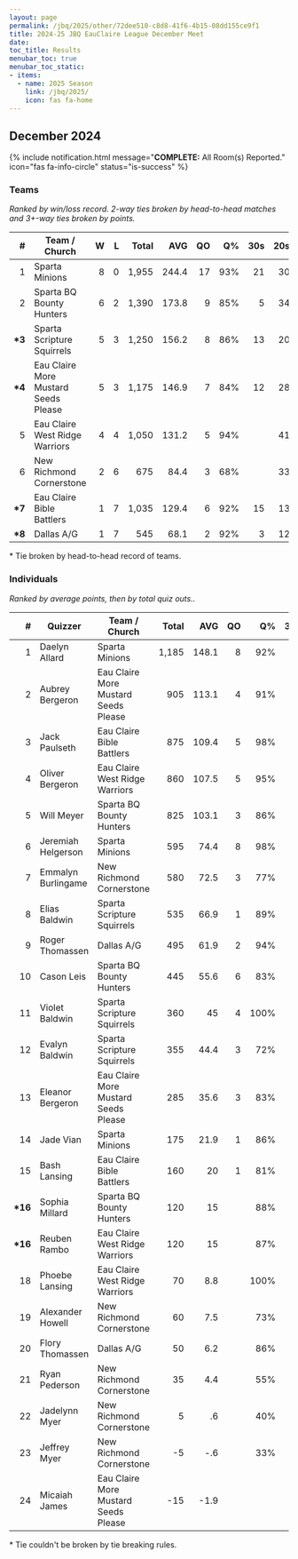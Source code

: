 ```yaml
---
layout: page
permalink: /jbq/2025/other/72dee510-c8d8-41f6-4b15-08dd155ce9f1
title: 2024-25 JBQ EauClaire League December Meet
date: 
toc_title: Results
menubar_toc: true
menubar_toc_static:
- items:
  - name: 2025 Season
    link: /jbq/2025/
    icon: fas fa-home
---
```



## December 2024

{% include notification.html
   message="<b>COMPLETE:</b> All Room(s) Reported."
   icon="fas fa-info-circle"
   status="is-success" %}


### Teams

*Ranked by win/loss record. 2-way ties broken by head-to-head matches and 3+-way ties broken by points.*

| # | Team / Church | W | L | Total | AVG | QO | Q% | 30s | 20s | 10s |
|--:|---|--:|--:|--:|--:|--:|--:|--:|--:|--:|
| 1 | Sparta Minions | 8 | 0 | 1,955 | 244.4 | 17 | 93% | 21 | 30 | 63 |
| 2 | Sparta BQ Bounty Hunters | 6 | 2 | 1,390 | 173.8 | 9 | 85% | 5 | 34 | 61 |
| **\*3** | Sparta Scripture Squirrels | 5 | 3 | 1,250 | 156.2 | 8 | 86% | 13 | 20 | 51 |
| **\*4** | Eau Claire More Mustard Seeds Please | 5 | 3 | 1,175 | 146.9 | 7 | 84% | 12 | 28 | 29 |
| 5 | Eau Claire West Ridge Warriors | 4 | 4 | 1,050 | 131.2 | 5 | 94% |  | 41 | 21 |
| 6 | New Richmond Cornerstone | 2 | 6 | 675 | 84.4 | 3 | 68% |  | 33 | 17 |
| **\*7** | Eau Claire Bible Battlers | 1 | 7 | 1,035 | 129.4 | 6 | 92% | 15 | 13 | 31 |
| **\*8** | Dallas A/G | 1 | 7 | 545 | 68.1 | 2 | 92% | 3 | 12 | 22 |

\* Tie broken by head-to-head record of teams.

### Individuals

*Ranked by average points, then by total quiz outs..*

| # | Quizzer | Team / Church | Total | AVG | QO | Q% | 30s | 20s | 10s |
|--:|---|---|--:|--:|--:|--:|--:|--:|--:|
| 1 | Daelyn Allard | Sparta Minions | 1,185 | 148.1 | 8 | 92% | 19 | 29 |  |
| 2 | Aubrey Bergeron | Eau Claire More Mustard Seeds Please | 905 | 113.1 | 4 | 91% | 12 | 28 |  |
| 3 | Jack Paulseth | Eau Claire Bible Battlers | 875 | 109.4 | 5 | 98% | 15 | 12 | 15 |
| 4 | Oliver Bergeron | Eau Claire West Ridge Warriors | 860 | 107.5 | 5 | 95% |  | 41 | 1 |
| 5 | Will Meyer | Sparta BQ Bounty Hunters | 825 | 103.1 | 3 | 86% | 5 | 34 | 4 |
| 6 | Jeremiah Helgerson | Sparta Minions | 595 | 74.4 | 8 | 98% | 2 |  | 46 |
| 7 | Emmalyn Burlingame | New Richmond Cornerstone | 580 | 72.5 | 3 | 77% |  | 31 | 2 |
| 8 | Elias Baldwin | Sparta Scripture Squirrels | 535 | 66.9 | 1 | 89% | 13 | 7 | 4 |
| 9 | Roger Thomassen | Dallas A/G | 495 | 61.9 | 2 | 94% | 3 | 12 | 16 |
| 10 | Cason Leis | Sparta BQ Bounty Hunters | 445 | 55.6 | 6 | 83% |  |  | 43 |
| 11 | Violet Baldwin | Sparta Scripture Squirrels | 360 | 45 | 4 | 100% |  | 1 | 30 |
| 12 | Evalyn Baldwin | Sparta Scripture Squirrels | 355 | 44.4 | 3 | 72% |  | 12 | 17 |
| 13 | Eleanor Bergeron | Eau Claire More Mustard Seeds Please | 285 | 35.6 | 3 | 83% |  |  | 29 |
| 14 | Jade Vian | Sparta Minions | 175 | 21.9 | 1 | 86% |  | 1 | 17 |
| 15 | Bash Lansing | Eau Claire Bible Battlers | 160 | 20 | 1 | 81% |  | 1 | 16 |
| **\*16** | Sophia Millard | Sparta BQ Bounty Hunters | 120 | 15 |  | 88% |  |  | 14 |
| **\*16** | Reuben Rambo | Eau Claire West Ridge Warriors | 120 | 15 |  | 87% |  |  | 13 |
| 18 | Phoebe Lansing | Eau Claire West Ridge Warriors | 70 | 8.8 |  | 100% |  |  | 7 |
| 19 | Alexander Howell | New Richmond Cornerstone | 60 | 7.5 |  | 73% |  |  | 8 |
| 20 | Flory Thomassen | Dallas A/G | 50 | 6.2 |  | 86% |  |  | 6 |
| 21 | Ryan Pederson | New Richmond Cornerstone | 35 | 4.4 |  | 55% |  | 2 | 4 |
| 22 | Jadelynn Myer | New Richmond Cornerstone | 5 | .6 |  | 40% |  |  | 2 |
| 23 | Jeffrey Myer | New Richmond Cornerstone | -5 | -.6 |  | 33% |  |  | 1 |
| 24 | Micaiah James | Eau Claire More Mustard Seeds Please | -15 | -1.9 |  |  |  |  |  |

\* Tie couldn't be broken by tie breaking rules.

